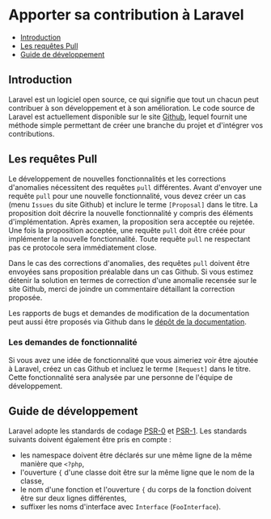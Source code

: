 # Apporter sa contribution à Laravel

- [Introduction](#introduction)
- [Les requêtes Pull](#pull-requests)
- [Guide de développement](#coding-guidelines)

<a name="introduction"></a>
## Introduction

Laravel est un logiciel open source, ce qui signifie que tout un chacun peut contribuer à son développement et à son amélioration. Le code source de Laravel est actuellement disponible sur le site [Github](https://github.com/laravel), lequel fournit une méthode simple permettant de créer une branche du projet et d'intégrer vos contributions.

<a name="pull-requests"></a>
## Les requêtes Pull

Le développement de nouvelles fonctionnalités et les corrections d'anomalies nécessitent des requêtes `pull` différentes. Avant d'envoyer une requête `pull` pour une nouvelle fonctionnalité, vous devez créer un cas (menu `Issues` du site Github) et inclure le terme `[Proposal]` dans le titre. La proposition doit décrire la nouvelle fonctionnalité y compris des éléments d'implémentation. Après examen, la proposition sera acceptée ou rejetée. Une fois la proposition acceptée, une requête `pull` doit être créée pour implémenter la nouvelle fonctionnalité. Toute requête `pull` ne respectant pas ce protocole sera immédiatement close.

Dans le cas des corrections d'anomalies, des requêtes `pull` doivent être envoyées sans proposition préalable dans un cas Github. Si vous estimez détenir la solution en termes de correction d'une anomalie recensée sur le site Github, merci de joindre un commentaire détaillant la correction proposée.

Les rapports de bugs et demandes de modification de la documentation peut aussi être proposés via Github dans le [dépôt de la documentation](https://github.com/laravel/docs).

### Les demandes de fonctionnalité

Si vous avez une idée de fonctionnalité que vous aimeriez voir être ajoutée à Laravel, créez un cas Github et incluez le terme `[Request]` dans le titre. Cette fonctionnalité sera analysée par une personne de l'équipe de développement.

<a name="coding-guidelines"></a>
## Guide de développement

Laravel adopte les standards de codage [PSR-0](https://github.com/php-fig/fig-standards/blob/master/accepted/PSR-0.md) et [PSR-1](https://github.com/php-fig/fig-standards/blob/master/accepted/PSR-1-basic-coding-standard.md). Les standards suivants doivent également être pris en compte :

- les namespace doivent être déclarés sur une même ligne de la même manière que `<?php`,
- l'ouverture `{` d'une classe doit être sur la même ligne que le nom de la classe,
- le nom d'une fonction et l'ouverture `{` du corps de la fonction doivent être sur deux lignes différentes,
- suffixer les noms d'interface avec `Interface` (`FooInterface`).
